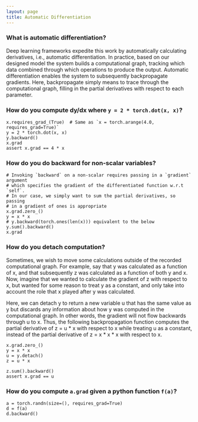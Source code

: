 ```yaml
---
layout: page
title: Automatic Differentiation
---
```


### What is automatic differentiation?
Deep learning frameworks expedite this work by automatically calculating derivatives, i.e., automatic differentiation. In practice, based on our designed model the system builds a computational graph, tracking which data combined through which operations to produce the output. Automatic differentiation enables the system to subsequently backpropagate gradients. Here, backpropagate simply means to trace through the computational graph, filling in the partial derivatives with respect to each parameter.

### How do you compute dy/dx where `y = 2 * torch.dot(x, x)`?
```
x.requires_grad_(True)  # Same as `x = torch.arange(4.0, requires_grad=True)`
y = 2 * torch.dot(x, x)
y.backward()
x.grad
assert x.grad == 4 * x
```

### How do you do backward for non-scalar variables?
```
# Invoking `backward` on a non-scalar requires passing in a `gradient` argument
# which specifies the gradient of the differentiated function w.r.t `self`.
# In our case, we simply want to sum the partial derivatives, so passing
# in a gradient of ones is appropriate
x.grad.zero_()
y = x * x
# y.backward(torch.ones(len(x))) equivalent to the below
y.sum().backward()
x.grad
```

### How do you detach computation?
Sometimes, we wish to move some calculations outside of the recorded computational graph. For example, say that y was calculated as a function of x, and that subsequently z was calculated as a function of both y and x. Now, imagine that we wanted to calculate the gradient of z with respect to x, but wanted for some reason to treat y as a constant, and only take into account the role that x played after y was calculated.

Here, we can detach y to return a new variable u that has the same value as y but discards any information about how y was computed in the computational graph. In other words, the gradient will not flow backwards through u to x. Thus, the following backpropagation function computes the partial derivative of z = u * x with respect to x while treating u as a constant, instead of the partial derivative of z = x * x * x with respect to x.

```
x.grad.zero_()
y = x * x
u = y.detach()
z = u * x

z.sum().backward()
assert x.grad == u
```

### How do you compute `a.grad` given a python function `f(a)`?
```
a = torch.randn(size=(), requires_grad=True)
d = f(a)
d.backward()
```

